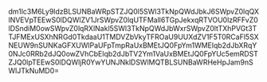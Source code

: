 dm1lc3M6Ly9ldzBLSUNBaWRpSTZJQ0l5SWl3TkNpQWdJbkJ6SWpvZ0lqQXlNVEVpTEEwS0lDQWlZV1JrSWpvZ0lqUTFMall6TGpJekxqRTVOU0lzRFFvZ0lDSndiM0owSWpvZ0lqRXlNakl5SWl3TkNpQWdJbWxrSWpvZ0ltTXhPVGt3TTJFMExUSXhNRGd0TkdaaU1TMDVZbVkyTFROaU9UUXdZV1F5T0RCaFl5SXNEUW9nSUNKaGFXUWlPaUFpTmpRaUxBMEtJQ0FpYm1WMElqb2dJbXRqY0NJc0RRb2dJQ0owZVhCbElqb2dJbTV2Ym1VaUxBMEtJQ0FpYUc5emRDSTZJQ0lpTEEwS0lDQWljR0YwYUNJNklDSWlMQTBLSUNBaWRHeHpJam9nSWlJTkNuMD0=
